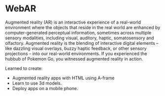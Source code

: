 # WebAR

Augmented reality (AR) is an interactive experience of a real-world environment where the objects that reside in the real world are enhanced by computer-generated perceptual information, sometimes across multiple sensory modalities, including visual, auditory, haptic, somatosensory and olfactory.
Augmented reality is the blending of interactive digital elements – like dazzling visual overlays, buzzy haptic feedback, or other sensory projections – into our real-world environments. If you experienced the hubbub of Pokemon Go, you witnessed augmented reality in action.

Learned to create:
- Augmented reality apps with HTML using A-frame
- Learn to use 3d models.
- Deploy apps on a mobile phone.
